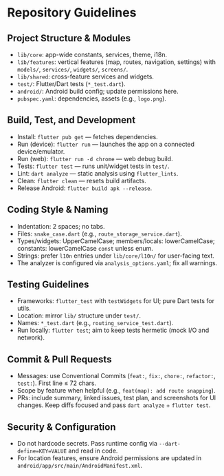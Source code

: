 # Repository Guidelines

## Project Structure & Modules
- `lib/core`: app-wide constants, services, theme, i18n.
- `lib/features`: vertical features (map, routes, navigation, settings) with `models/`, `services/`, `widgets/`, `screens/`.
- `lib/shared`: cross-feature services and widgets.
- `test/`: Flutter/Dart tests (`*_test.dart`).
- `android/`: Android build config; update permissions here.
- `pubspec.yaml`: dependencies, assets (e.g., `logo.png`).

## Build, Test, and Development
- Install: `flutter pub get` — fetches dependencies.
- Run (device): `flutter run` — launches the app on a connected device/emulator.
- Run (web): `flutter run -d chrome` — web debug build.
- Tests: `flutter test` — runs unit/widget tests in `test/`.
- Lint: `dart analyze` — static analysis using `flutter_lints`.
- Clean: `flutter clean` — resets build artifacts.
- Release Android: `flutter build apk --release`.

## Coding Style & Naming
- Indentation: 2 spaces; no tabs.
- Files: `snake_case.dart` (e.g., `route_storage_service.dart`).
- Types/widgets: UpperCamelCase; members/locals: lowerCamelCase; constants: lowerCamelCase `const` unless enum.
- Strings: prefer `l10n` entries under `lib/core/l10n/` for user-facing text.
- The analyzer is configured via `analysis_options.yaml`; fix all warnings.

## Testing Guidelines
- Frameworks: `flutter_test` with `testWidgets` for UI; pure Dart tests for utils.
- Location: mirror `lib/` structure under `test/`.
- Names: `*_test.dart` (e.g., `routing_service_test.dart`).
- Run locally: `flutter test`; aim to keep tests hermetic (mock I/O and network).

## Commit & Pull Requests
- Messages: use Conventional Commits (`feat:`, `fix:`, `chore:`, `refactor:`, `test:`). First line ≤ 72 chars.
- Scope by feature when helpful (e.g., `feat(map): add route snapping`).
- PRs: include summary, linked issues, test plan, and screenshots for UI changes. Keep diffs focused and pass `dart analyze` + `flutter test`.

## Security & Configuration
- Do not hardcode secrets. Pass runtime config via `--dart-define=KEY=VALUE` and read in code.
- For location features, ensure Android permissions are updated in `android/app/src/main/AndroidManifest.xml`.
